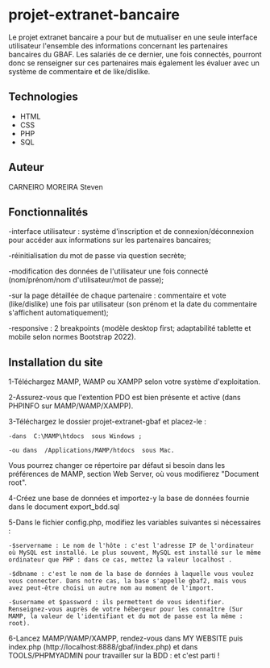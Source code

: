 # projet-extranet-bancaire

Le projet extranet bancaire a pour but de mutualiser en une seule interface utilisateur l'ensemble des informations concernant les partenaires bancaires du GBAF. Les salariés de ce dernier, une fois connectés, pourront donc se renseigner sur ces partenaires mais également les évaluer avec un système de commentaire et de like/dislike.

## Technologies

- HTML
- CSS 
- PHP
- SQL

## Auteur

CARNEIRO MOREIRA Steven

## Fonctionnalités

-interface utilisateur : système d'inscription et de connexion/déconnexion pour accéder aux informations sur les partenaires bancaires;

-réinitialisation du mot de passe via question secrète;

-modification des données de l'utilisateur une fois connecté (nom/prénom/nom d'utilisateur/mot de passe);

-sur la page détaillée de chaque partenaire : commentaire et vote (like/dislike) une fois par utilisateur (son prénom et la date du commentaire s'affichent automatiquement);

-responsive : 2 breakpoints (modèle desktop first; adaptabilité tablette et mobile selon normes Bootstrap 2022).

## Installation du site 

1-Téléchargez MAMP, WAMP ou XAMPP selon votre système d'exploitation. 

2-Assurez-vous que l'extention PDO est bien présente et active (dans PHPINFO sur MAMP/WAMP/XAMPP).

3-Téléchargez le dossier projet-extranet-gbaf et placez-le :

    -dans  C:\MAMP\htdocs  sous Windows ;
    
    -ou dans  /Applications/MAMP/htdocs  sous Mac.

Vous pourrez changer ce répertoire par défaut si besoin dans les préférences de MAMP, section Web Server, où vous modifierez "Document root".

4-Créez une base de données et importez-y la base de données fournie dans le document export_bdd.sql

5-Dans le fichier config.php, modifiez les variables suivantes si nécessaires :

    -$servername : Le nom de l'hôte : c'est l'adresse IP de l'ordinateur où MySQL est installé. Le plus souvent, MySQL est installé sur le même ordinateur que PHP : dans ce cas, mettez la valeur localhost . 
      
    -$dbname : c'est le nom de la base de données à laquelle vous voulez vous connecter. Dans notre cas, la base s'appelle gbaf2, mais vous avez peut-être choisi un autre nom au moment de l'import.
      
    -$username et $password : ils permettent de vous identifier. Renseignez-vous auprès de votre hébergeur pour les connaître (Sur MAMP, la valeur de l'identifiant et du mot de passe est la même : root).

6-Lancez MAMP/WAMP/XAMPP, rendez-vous dans MY WEBSITE puis index.php (http://localhost:8888/gbaf/index.php) et dans TOOLS/PHPMYADMIN pour travailler sur la BDD : et c'est parti !
